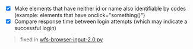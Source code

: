 - [X] Make elements that have neither id or name also identifiable by codes (example: elements that have onclick="something()")
- [X] Compare response time between login attempts (which may indicate a successful login)

> fixed in [wfs-browser-input-2.0.py](wfs-browser-input-2.0.py)
